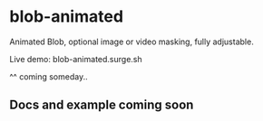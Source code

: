 # blob-animated
Animated Blob, optional image or video masking, fully adjustable.

Live demo: blob-animated.surge.sh

^^ coming someday..

## Docs and example coming soon